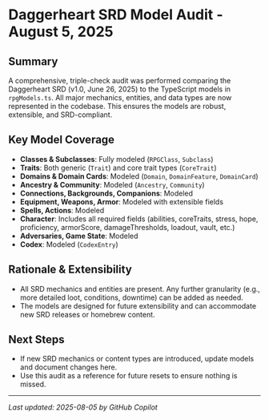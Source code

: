 # Daggerheart SRD Model Audit - August 5, 2025

## Summary

A comprehensive, triple-check audit was performed comparing the Daggerheart SRD (v1.0, June 26, 2025) to the TypeScript models in `rpgModels.ts`. All major mechanics, entities, and data types are now represented in the codebase. This ensures the models are robust, extensible, and SRD-compliant.

## Key Model Coverage

- **Classes & Subclasses**: Fully modeled (`RPGClass`, `Subclass`)
- **Traits**: Both generic (`Trait`) and core trait types (`CoreTrait`)
- **Domains & Domain Cards**: Modeled (`Domain`, `DomainFeature`, `DomainCard`)
- **Ancestry & Community**: Modeled (`Ancestry`, `Community`)
- **Connections, Backgrounds, Companions**: Modeled
- **Equipment, Weapons, Armor**: Modeled with extensible fields
- **Spells, Actions**: Modeled
- **Character**: Includes all required fields (abilities, coreTraits, stress, hope, proficiency, armorScore, damageThresholds, loadout, vault, etc.)
- **Adversaries, Game State**: Modeled
- **Codex**: Modeled (`CodexEntry`)

## Rationale & Extensibility

- All SRD mechanics and entities are present. Any further granularity (e.g., more detailed loot, conditions, downtime) can be added as needed.
- The models are designed for future extensibility and can accommodate new SRD releases or homebrew content.

## Next Steps

- If new SRD mechanics or content types are introduced, update models and document changes here.
- Use this audit as a reference for future resets to ensure nothing is missed.

---

_Last updated: 2025-08-05 by GitHub Copilot_
